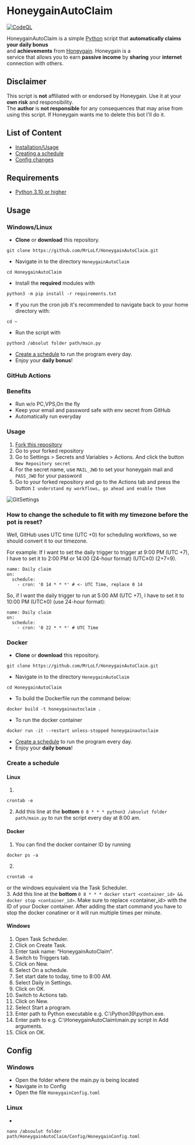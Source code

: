 # HoneygainAutoClaim  
[![CodeQL](https://github.com/MrLoLf/HoneygainAutoClaim/actions/workflows/github-code-scanning/codeql/badge.svg)](https://github.com/MrLoLf/HoneygainAutoClaim/actions/workflows/github-code-scanning/codeql)  
  
HoneygainAutoClaim is a simple [Python](https://www.python.org/) script that **automatically claims your daily bonus**  
and **achievements** from [Honeygain](https://r.honeygain.me/ROSCH76C7D). Honeygain is a  
service that allows you to earn **passive income** by **sharing** your **internet** connection with others.  
  
## Disclaimer  
This script is **not** affiliated with or endorsed by Honeygain. Use it at your **own risk** and responsibility.  
The **author** is **not responsible** for any consequences that may arise from using this script. If Honeygain wants me 
to delete this bot I'll do it.  

 
## List of Content  
  
- [Installation/Usage](#usage)  
- [Creating a schedule](#create-a-schedule)  
- [Config changes](#config)  
  
## Requirements  
- [Python 3.10 or higher](https://www.python.org/downloads/)  
  
  
## <a id='usage'></a>Usage  
  
### Windows/Linux  
- **Clone** or **download** this repository.
```commandline
git clone https://github.com/MrLoLf/HoneygainAutoClaim.git
```
- Navigate in to the directory `HoneygainAutoClaim`
```commandline
cd HoneygainAutoClaim
```
- Install the **required** modules with  
```commandline  
python3 -m pip install -r requirements.txt  
```  
- If you run the cron job it's recommended to navigate back to your home directory with:
```commandline
cd ~
```
- Run the script with  
```commandline  
python3 /absolut folder path/main.py  
```  
- [Create a schedule](#schedule-linux) to run the program every day.  
- Enjoy your **daily bonus**!  

### GitHub Actions  
### Benefits
- Run w/o PC,VPS,On the fly
- Keep your email and password safe with env secret from GitHub
- Automatically run everyday

### Usage

  1. [Fork this repository](https://github.com/MrLoLf/HoneygainAutoClaim/fork)  
  2. Go to your forked repository
  3. Go to Settings > Secrets and Variables > Actions. And click the button `New Repository secret`
  4. For the secret name, use `MAIL_JWD` to set your honeygain mail and `PASS_JWD` for your password
  5. Go to your forked repository and go to the Actions tab and press the button `I understand my workflows, go ahead and enable them`

![GitSettings](https://github.com/gorouflex/HoneygainPot/assets/98001973/d8d33621-5717-488d-9a80-6db395c8ac9d)

### How to change the schedule to fit with my timezone before the pot is reset?

Well, GitHub uses UTC time (UTC +0) for scheduling workflows, so we should convert it to our timezone.

For example: If I want to set the daily trigger to trigger at 9:00 PM (UTC +7), I have to set it to 2:00 PM or 14:00 (24-hour format) (UTC±0) (2+7=9).

```
name: Daily claim
on:
  schedule:
    - cron: '0 14 * * *' # <- UTC Time, replace 0 14
```
So, if I want the daily trigger to run at 5:00 AM (UTC +7), I have to set it to 10:00 PM (UTC±0) (use 24-hour format):
```
name: Daily claim
on:
  schedule:
    - cron: '0 22 * * *' # UTC Time
```

### Docker  
- **Clone** or **download** this repository.
```commandline
git clone https://github.com/MrLoLf/HoneygainAutoClaim.git
```
- Navigate in to the directory `HoneygainAutoClaim`
```commandline
cd HoneygainAutoClaim
```  
- To build the Dockerfile run the command below:  
```commandline  
docker build -t honeygainautoclaim .
```  
- To run the docker container  
```commandline  
docker run -it --restart unless-stopped honeygainautoclaim  
```  
- [Create a schedule](#schedule-docker) to run the program every day.  
- Enjoy your **daily bonus**!  
  
### <a id='create-a-schedule'></a>Create a schedule  
  
#### <a id='schedule-linux'></a>Linux  
  
1.  
```commandline  
crontab -e  
```  
2. Add this line at the **bottom** `0 8 * * * python3 /absolut folder path/main.py` to run the script every day at 8:00 am.  
  
#### <a id='schedule-docker'></a>Docker 
  

  
1. You can find the docker container ID by running  
``` commandline  
docker ps -a  
```  
2.  
```commandline  
crontab -e  
```  
or the windows equivalent via the Task Scheduler.  
3. Add this line at the **bottom**   `0 8 * * * docker start <container_id> && docker stop <container_id>`. Make sure to replace <container_id> with the ID of your Docker container.
After adding the start command you have to stop the docker conatiner or it will run multiple times per minute.
  
  
#### Windows

1. Open Task Scheduler.
2. Click on Create Task.
3. Enter task name: “HoneygainAutoClaim”.
4. Switch to Triggers tab.
5. Click on New.
6. Select On a schedule.
7. Set start date to today, time to 8:00 AM.
8. Select Daily in Settings.
9. Click on OK.
10. Switch to Actions tab.
11. Click on New.
12. Select Start a program.
13. Enter path to Python executable e.g. C:\Python39\python.exe.
14. Enter path to e.g. C:\HoneygainAutoClaim\main.py script in Add arguments.
15. Click on OK.
  
## <a id='config'></a>Config  
  
### Windows  
  
- Open the folder where the main.py is being located  
- Navigate in to Config  
- Open the file `HoneygainConfig.toml`  
  
### Linux  
  
-
```commandline  
nano /absoulut folder path/HoneygainAutoClaim/Config/HoneygainConfig.toml  
```
